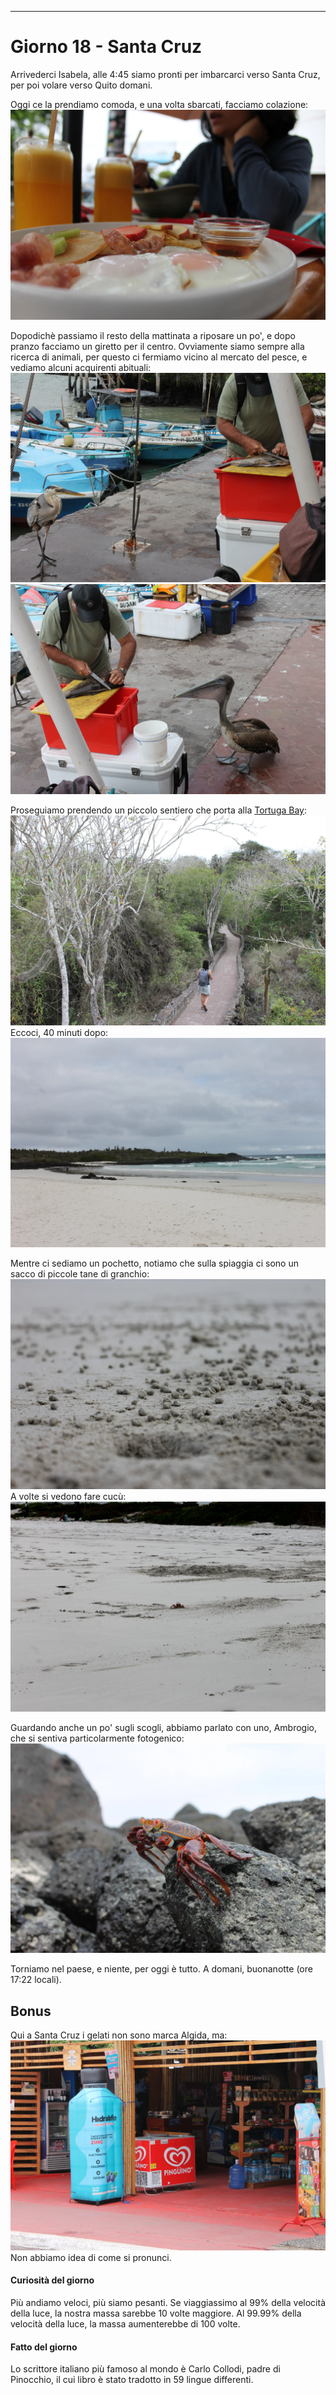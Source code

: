 ---
# Giorno 18 - Santa Cruz
Arrivederci Isabela, alle 4:45 siamo pronti per imbarcarci verso Santa Cruz, per poi volare  verso Quito domani.

Oggi ce la prendiamo comoda, e una volta sbarcati, facciamo colazione:
![](../photos/blog/18/IMG_0904.webp)

Dopodichè passiamo il resto della mattinata a riposare un po', e dopo pranzo facciamo un giretto per il centro. Ovviamente siamo sempre alla ricerca di animali, per questo ci fermiamo vicino al mercato del pesce, e vediamo alcuni acquirenti abituali:
![](../photos/blog/18/IMG_0911.webp)
![](../photos/blog/18/IMG_0913.webp)

Proseguiamo prendendo un piccolo sentiero che porta alla [Tortuga Bay](https://maps.app.goo.gl/fTnyCGXaXUYVcWum8):
![](../photos/blog/18/IMG_0916.webp)
Eccoci, 40 minuti dopo:
![](../photos/blog/18/IMG_0918.webp)

Mentre ci sediamo un pochetto, notiamo che sulla spiaggia ci sono un sacco di piccole tane di granchio:
![](../photos/blog/18/IMG_0940.webp)
A volte si vedono fare cucù:
![](../photos/blog/18/IMG_0950.webp)

Guardando anche un po' sugli scogli, abbiamo parlato con uno, Ambrogio, che si sentiva particolarmente fotogenico:
![](../photos/blog/18/IMG_0949.webp)

Torniamo nel paese, e niente, per oggi è tutto.
A domani, buonanotte (ore 17:22 locali).

## Bonus
Qui a Santa Cruz i gelati non sono marca Algida, ma:
![](../photos/blog/18/IMG_0914.webp)
Non abbiamo idea di come si pronunci.

#### Curiosità del giorno
Più andiamo veloci, più siamo pesanti. Se viaggiassimo al 99% della velocità della luce, la nostra massa sarebbe 10 volte maggiore. Al 99.99% della velocità della luce, la massa aumenterebbe di 100 volte.
#### Fatto del giorno
Lo scrittore italiano più famoso al mondo è Carlo Collodi, padre di Pinocchio, il cui libro è stato tradotto in 59 lingue differenti.



